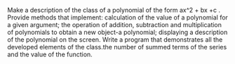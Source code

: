 Make a description of the class of a polynomial of the form ax^2 + bx +c . Provide methods that implement: calculation of the value of a polynomial for a given argument;
the operation of addition, subtraction and multiplication of polynomials to obtain a new object-a polynomial; displaying a description of the polynomial on the screen.
Write a program that demonstrates all the developed elements of the class.the number of summed terms of the series and the value of the function.

